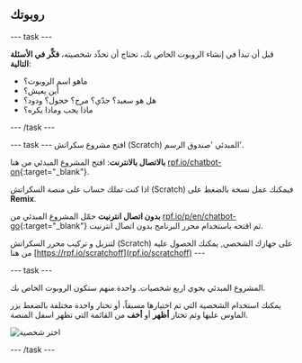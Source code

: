 ## روبوتك

\--- task \---

قبل أن تبدأ في إنشاء الروبوت الخاص بك، تحتاج أن تحدِّد شخصيته، **فكِّر في الأسئلة التالية**:

+ ماهو اسم الروبوت؟
+ أين يعيش؟
+ هل هو سعيد؟ جدّي؟ مرح؟ خجول؟ ودود؟
+ ماذا يحب وماذا يكره؟

\--- /task \---

\--- task \--- افتح مشروع سكراتش (Scratch) المبدئي 'صندوق الرسم'.

**بالاتصال بالانترنت**: افتح المشروع المبدئي من هنا [rpf.io/chatbot-on](http://rpf.io/chatbot-on){:target="_blank"}.

اذا كنت تملك حساب على منصة السكراتش (Scratch) فيمكنك عمل نسخة بالضغط على **Remix**.

**بدون اتصال انترنيت** حمّل المشروع المبدئي من [rpf.io/p/en/chatbot-go](http://rpf.io/p/en/chatbot-go){:target="_blank"} ثم اقتحه باستخدام محرر البرنامج بدون اتصال انترنيت.

لتنزيل و تركيب محرر السكراتش (Scratch) على جهازك الشخصي, يمكنك الحصول عليه من هنا [https://rpf.io/scratchoff](rpf.io/scratchoff) \---

\--- task \---

المشروع المبدئي يحوي اربع شخصيات. واحدة منهم ستكون الروبوت الخاص بك.

يمكنك استخدام الشخصية التي تم اختيارها مسبقاً، أو تختار واحدة مختلفة بالضغط بزر الماوس عليها وثم تختار **أظهر** أو **أخف** من القائمة التي تظهر اسفل المنصة.

![اختر شخصية](images/chatbot-characters.png)

\--- /task \---